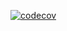 [![codecov](https://codecov.io/gh/gautam-msys/coverage-documentation/branch/main/graph/badge.svg?token=1MK9YA80HY)](https://codecov.io/gh/gautam-msys/coverage-documentation)
